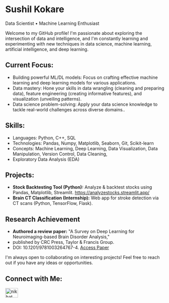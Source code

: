 # Sushil Kokare

Data Scientist • Machine Learning Enthusiast

Welcome to my GitHub profile! I'm passionate about exploring the intersection of data and intelligence, and I'm constantly learning and experimenting with new techniques in data science, machine learning, artificial intelligence, and deep learning.

## Current Focus:

- Building powerful ML/DL models: Focus on crafting effective machine learning and deep learning models for various applications.
- Data mastery: Hone your skills in data wrangling (cleaning and preparing data), feature engineering (creating informative features), and visualization (unveiling patterns).
- Data science problem-solving: Apply your data science knowledge to tackle real-world challenges across diverse domains..

## Skills:

- Languages: Python, C++, SQL
- Technologies: Pandas, Numpy, Matplotlib, Seaborn, Git, Scikit-learn
- Concepts: Machine Learning, Deep Learning, Data Visualization, Data Manipulation, Version Control, Data Cleaning,
- Exploratory Data Analysis (EDA)

## Projects:

- **Stock Backtesting Tool (Python):** Analyze & backtest stocks using Pandas, Matplotlib, Streamlit. https://analyzestocks.streamlit.app/ 
- **Brain CT Classification (Internship):** Web app for stroke detection via CT scans (Python, TensorFlow, Flask). 


## Research Achievement 

- **Authored a review paper:** "A Survey on Deep Learning for Neuroimaging-based Brain Disorder Analysis,"
- published by CRC Press, Taylor & Francis Group.
- DOI: 10.1201/9781003264767-4. <a href='https://www.taylorfrancis.com/chapters/edit/10.1201/9781003264767-4/survey-deep-learning-neuroimaging-based-brain-disorder-analysis-sushil-kokare-revathy' > Access Paper </a>




I'm always open to collaborating on interesting projects! Feel free to reach out if you have any ideas or opportunities.

## Connect with Me:

<p align="left">
<a href="https://www.linkedin.com/in/sushil-kokare/" target="blank"><img align="center" src="https://raw.githubusercontent.com/rahuldkjain/github-profile-readme-generator/master/src/images/icons/Social/linked-in-alt.svg" alt="nikhat nadaf" height="30" width="40" /></a>
</p>
